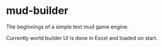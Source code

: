 # mud-builder

The beginnings of a simple text mud game engine.

Currently world builder UI is done in Excel and loaded on start.
